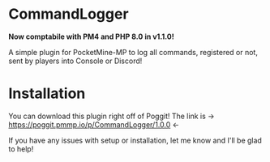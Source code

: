 # CommandLogger

**Now comptabile with PM4 and PHP 8.0 in v1.1.0!**

A simple plugin for PocketMine-MP to log all commands, registered or not, sent by players into Console or Discord!

# Installation
You can download this plugin right off of Poggit! The link is -> https://poggit.pmmp.io/p/CommandLogger/1.0.0 <-

If you have any issues with setup or installation, let me know and I'll be glad to help!
